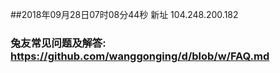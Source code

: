 ##2018年09月28日07时08分44秒 新址 104.248.200.182
### 兔友常见问题及解答: https://github.com/wanggonging/d/blob/w/FAQ.md
